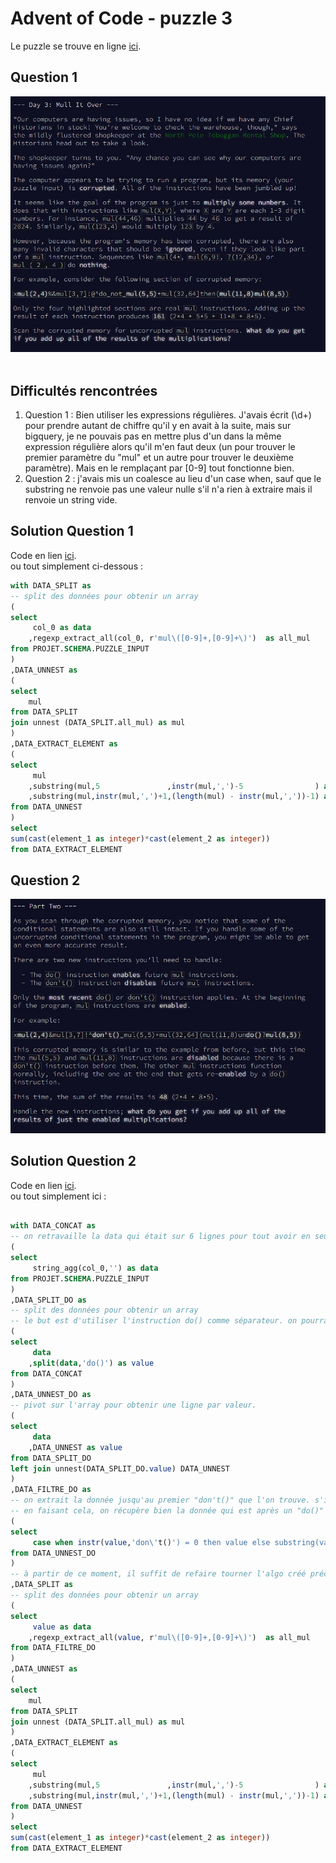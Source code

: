 # Advent of Code - puzzle 3

Le puzzle se trouve en ligne [ici](https://adventofcode.com/2024/day/3).

## Question 1

![alt text](puzzle_3_question_1_enigme.jpg)
<br>
<br>

## Difficultés rencontrées

1. Question 1 : Bien utiliser les expressions régulières. J'avais écrit (\d+) pour prendre autant de chiffre qu'il y en avait à la suite, mais sur bigquery, je ne pouvais pas en mettre plus d'un dans la même expression régulière alors qu'il m'en faut deux (un pour trouver le premier paramètre du "mul" et un autre pour trouver le deuxième paramètre). Mais en le remplaçant par [0-9] tout fonctionne bien.
2. Question 2 :  j'avais mis un coalesce au lieu d'un case when, sauf que le substring ne renvoie pas une valeur nulle s'il n'a rien à extraire mais il renvoie un string vide. 

## Solution Question 1

Code en lien [ici](https://github.com/renoriwal/puzzles/tree/main/adventofcode_2024/puzzle_3/puzzle_3_question_1_solution_sql.sql).
<br> ou tout simplement ci-dessous :
```sql
with DATA_SPLIT as 
-- split des données pour obtenir un array
(
select 
     col_0 as data
    ,regexp_extract_all(col_0, r'mul\([0-9]+,[0-9]+\)')  as all_mul
from PROJET.SCHEMA.PUZZLE_INPUT
)
,DATA_UNNEST as 
(
select 
    mul
from DATA_SPLIT
join unnest (DATA_SPLIT.all_mul) as mul
)
,DATA_EXTRACT_ELEMENT as 
(
select 
     mul
    ,substring(mul,5               ,instr(mul,',')-5                ) as element_1 -- extraction du premier  élément
    ,substring(mul,instr(mul,',')+1,(length(mul) - instr(mul,','))-1) as element_2 -- extraction du deuxième élément
from DATA_UNNEST
)
select 
sum(cast(element_1 as integer)*cast(element_2 as integer))
from DATA_EXTRACT_ELEMENT
```


## Question 2

![alt text](puzzle_3_question_2_enigme.jpg)
<br>



## Solution Question 2


Code en lien [ici](https://github.com/renoriwal/puzzles/tree/main/adventofcode_2024/puzzle_3/puzzle_3_question_2_solution_sql.sql).
<br> ou tout simplement ici : 
```sql

with DATA_CONCAT as
-- on retravaille la data qui était sur 6 lignes pour tout avoir en seul bloc : 
(
select
     string_agg(col_0,'') as data
from PROJET.SCHEMA.PUZZLE_INPUT
)
,DATA_SPLIT_DO as 
-- split des données pour obtenir un array
-- le but est d'utiliser l'instruction do() comme séparateur. on pourra ainsi compter tous les mul car ils seront valides, et on s'arrêtera au premier "don't() trouvé
(
select 
     data
    ,split(data,'do()') as value
from DATA_CONCAT
)
,DATA_UNNEST_DO as 
-- pivot sur l'array pour obtenir une ligne par valeur.
(
select 
     data
    ,DATA_UNNEST as value
from DATA_SPLIT_DO
left join unnest(DATA_SPLIT_DO.value) DATA_UNNEST
)
,DATA_FILTRE_DO as
-- on extrait la donnée jusqu'au premier "don't()" que l'on trouve. s'il n'y en a pas, on prend toute la valeur.
-- en faisant cela, on récupère bien la donnée qui est après un "do()" (on garde aussi le début du dataset même s'il ne commence pas par "do()" et qui est avant un "don't()"
(
select 
     case when instr(value,'don\'t()') = 0 then value else substring(value, 1, instr(value,'don\'t()')) end as value
from DATA_UNNEST_DO
)
-- à partir de ce moment, il suffit de refaire tourner l'algo créé précédemment :
,DATA_SPLIT as 
-- split des données pour obtenir un array
(
select 
     value as data
    ,regexp_extract_all(value, r'mul\([0-9]+,[0-9]+\)')  as all_mul
from DATA_FILTRE_DO
)
,DATA_UNNEST as 
(
select 
    mul
from DATA_SPLIT
join unnest (DATA_SPLIT.all_mul) as mul
)
,DATA_EXTRACT_ELEMENT as 
(
select 
     mul
    ,substring(mul,5               ,instr(mul,',')-5                ) as element_1 -- extraction du premier  élément
    ,substring(mul,instr(mul,',')+1,(length(mul) - instr(mul,','))-1) as element_2 -- extraction du deuxième élément
from DATA_UNNEST
)
select 
sum(cast(element_1 as integer)*cast(element_2 as integer))
from DATA_EXTRACT_ELEMENT

```